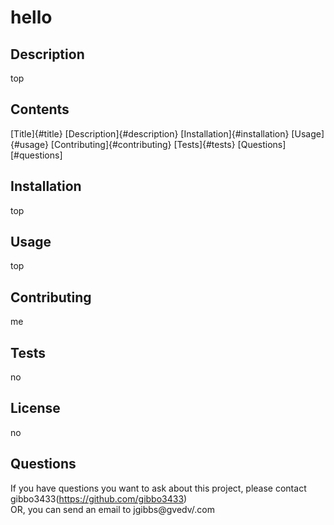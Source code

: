 
  
  # hello

  ## Description

  top

  ## Contents

  [Title]{#title}
  [Description]{#description}
  [Installation]{#installation}
  [Usage]{#usage}
  [Contributing]{#contributing}
  [Tests]{#tests}
  [Questions][#questions]

  ## Installation

  top

  ## Usage

  top

  ## Contributing

  me

  ## Tests

  no

  ## License

  no

  ## Questions

  If you have questions you want to ask about this project, please contact gibbo3433(https://github.com/gibbo3433)</br>
  OR, you can send an email to jgibbs@gvedv/.com

